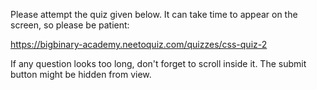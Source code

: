 Please attempt the quiz given below.
It can take time to appear on the screen, so please be patient:


<NeetoQuiz>https://bigbinary-academy.neetoquiz.com/quizzes/css-quiz-2</NeetoQuiz>


If any question looks too long, don't forget to scroll inside it.
The submit button might be hidden from view.
